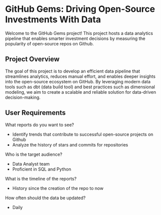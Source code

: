 # GitHub Gems: Driving Open-Source Investments With Data

Welcome to the GitHub Gems project! This project hosts a data analytics pipeline that enables smarter investment decisions by measuring the popularity of open-source repos on Github.

## Project Overview

The goal of this project is to develop an efficient data pipeline that streamlines analytics, reduces manual effort, and enables deeper insights into the open-source ecosystem on GitHub. By leveraging modern data tools such as dbt (data build tool) and best practices such as dimensional modeling, we aim to create a scalable and reliable solution for data-driven decision-making.

## User Requirements

What reports do you want to see?

* Identify trends that contribute to successful open-source projects on Github
* Analyze the history of stars and commits for repositories

Who is the target audience?

* Data Analyst team
* Proficient in SQL and Python

What is the timeline of the reports?

* History since the creation of the repo to now

How often should the data be updated?

* Daily
